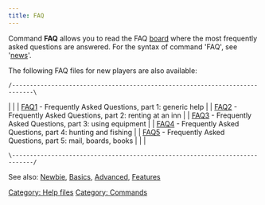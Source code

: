 ```yaml
---
title: FAQ
---
```


Command **FAQ** allows you to read the FAQ [board](board "wikilink")
where the most frequently asked questions are answered. For the syntax
of command 'FAQ', see '[news](news "wikilink")'.

The following FAQ files for new players are also available:

`/----------------------------------------------------------------------------\`

\| \| \| [FAQ1](FAQ1 "wikilink") - Frequently Asked Questions, part 1:
generic help \| \| [FAQ2](FAQ2 "wikilink") - Frequently Asked Questions,
part 2: renting at an inn \| \| [FAQ3](FAQ3 "wikilink") - Frequently
Asked Questions, part 3: using equipment \| \| [FAQ4](FAQ4 "wikilink") -
Frequently Asked Questions, part 4: hunting and fishing \| \|
[FAQ5](FAQ5 "wikilink") - Frequently Asked Questions, part 5: mail,
boards, books \| \| \|

`\----------------------------------------------------------------------------/`

See also: [Newbie](Newbie "wikilink"), [Basics](Basics "wikilink"),
[Advanced](Advanced "wikilink"), [Features](Features "wikilink")

[Category: Help files](Category:_Help_files "wikilink") [Category:
Commands](Category:_Commands "wikilink")